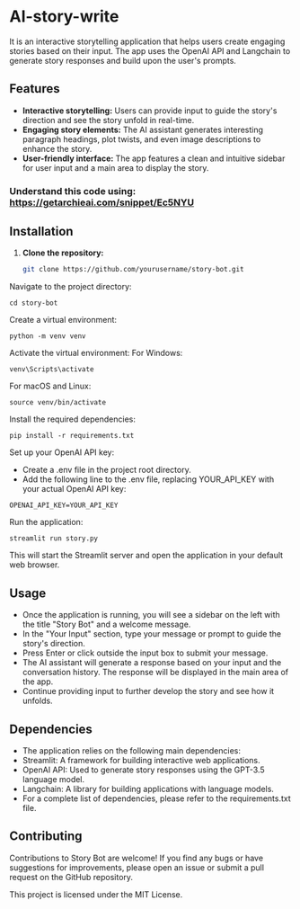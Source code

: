 # AI-story-write

It is an interactive storytelling application that helps users create engaging stories based on their input. The app uses the OpenAI API and Langchain to generate story responses and build upon the user's prompts.

## Features

- **Interactive storytelling:** Users can provide input to guide the story's direction and see the story unfold in real-time.
- **Engaging story elements:** The AI assistant generates interesting paragraph headings, plot twists, and even image descriptions to enhance the story.
- **User-friendly interface:** The app features a clean and intuitive sidebar for user input and a main area to display the story.

### Understand this code using: https://getarchieai.com/snippet/Ec5NYU

## Installation

1. **Clone the repository:**
   ```bash
   git clone https://github.com/yourusername/story-bot.git
   ```

Navigate to the project directory:

```
cd story-bot
```

Create a virtual environment:
```
python -m venv venv
```

Activate the virtual environment:
For Windows:
```
venv\Scripts\activate
```
For macOS and Linux:

```
source venv/bin/activate
```

Install the required dependencies:
```
pip install -r requirements.txt
```

Set up your OpenAI API key:
- Create a .env file in the project root directory.
- Add the following line to the .env file, replacing YOUR_API_KEY with your actual OpenAI API key:
```
OPENAI_API_KEY=YOUR_API_KEY
```

Run the application:
```
streamlit run story.py
```

This will start the Streamlit server and open the application in your default web browser.

## Usage
- Once the application is running, you will see a sidebar on the left with the title "Story Bot" and a welcome message.
- In the "Your Input" section, type your message or prompt to guide the story's direction.
- Press Enter or click outside the input box to submit your message.
- The AI assistant will generate a response based on your input and the conversation history. The response will be displayed in the main area of the app.
- Continue providing input to further develop the story and see how it unfolds.

## Dependencies
- The application relies on the following main dependencies:
- Streamlit: A framework for building interactive web applications.
- OpenAI API: Used to generate story responses using the GPT-3.5 language model.
- Langchain: A library for building applications with language models.
- For a complete list of dependencies, please refer to the requirements.txt file.

## Contributing
Contributions to Story Bot are welcome! If you find any bugs or have suggestions for improvements, please open an issue or submit a pull request on the GitHub repository.

This project is licensed under the MIT License.

